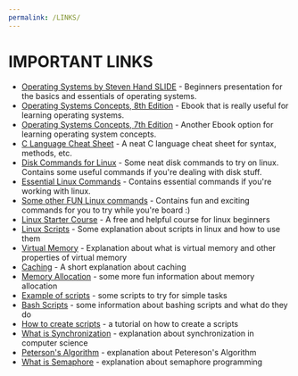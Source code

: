 ```yaml
---
permalink: /LINKS/
---
```


# IMPORTANT LINKS
- [Operating Systems by Steven Hand SLIDE](https://www.cl.cam.ac.uk/teaching/1011/OpSystems/os1a-slides.pdf) - Beginners presentation for the basics and essentials of operating systems.
- [Operating Systems Concepts, 8th Edition](http://web.cse.ohio-state.edu/~soundarajan.1/courses/3430/silberschatz8thedition.pdf) -  Ebook that is really useful for learning operating systems.
- [Operating Systems Concepts, 7th Edition](http://www.cs.put.poznan.pl/akobusinska/downloads/Operating_Systems_Concepts.pdf) - Another Ebook option for learning operating system concepts.
- [C Language Cheat Sheet](https://developerinsider.co/c-programming-language-cheat-sheet/) - A neat C language cheat sheet for syntax, methods, etc.
- [Disk Commands for Linux](https://www.binarytides.com/linux-command-check-disk-partitions/) - Some neat disk commands to try on linux. Contains some useful commands if you're dealing with disk stuff.
- [Essential Linux Commands](https://www.howtogeek.com/412055/37-important-linux-commands-you-should-know/) - Contains essential commands if you're working with linux.
- [Some other FUN Linux commands](https://www.lifewire.com/linux-commands-for-navigating-file-system-4027320) - Contains fun and exciting commands for you to try while you're board :)
- [Linux Starter Course](https://training.linuxfoundation.org/training/introduction-to-linux/) - A free and helpful course for linux beginners
- [Linux Scripts](https://docs.csc.fi/support/tutorials/env-guide/linux-bash-scripts/) - Some explanation about scripts in linux and how to use them
- [Virtual Memory](https://en.wikipedia.org/wiki/Virtual_memory) - Explanation about what is virtual memory and other properties of virtual memory
- [Caching](https://www.tutorialspoint.com/What-is-caching) - A short explanation about caching
- [Memory Allocation](https://www.tutorialspoint.com/operating_system/os_memory_management.htm) - some more fun information about memory allocation
- [Example of scripts](https://www.linuxtopia.org/online_books/advanced_bash_scripting_guide/internal.html) - some scripts to try for simple tasks
- [Bash Scripts](https://ryanstutorials.net/bash-scripting-tutorial/bash-script.php) - some information about bashing scripts and what do they do
- [How to create scripts](https://www.guru99.com/introduction-to-shell-scripting.html) - a tutorial on how to create a scripts
- [What is Synchronization](https://en.wikipedia.org/wiki/Synchronization_(computer_science)) - explanation about synchronization in computer science
- [Peterson's Algorithm](https://en.wikipedia.org/wiki/Peterson%27s_algorithm) - explanation about Petereson's Algorithm
- [What is Semaphore](https://en.wikipedia.org/wiki/Semaphore_(programming)#:~:text=In%20computer%20science%2C%20a%20semaphore,as%20a%20multitasking%20operating%20system.&text=That%20system%20eventually%20became%20known%20as%20THE%20multiprogramming%20system.) - explanation about semaphore programming